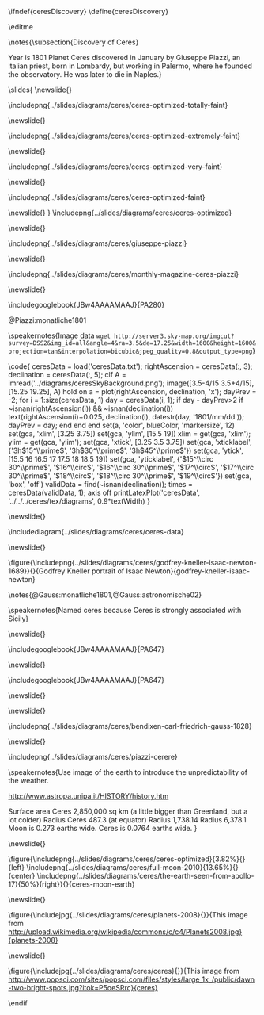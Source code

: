 \ifndef{ceresDiscovery}
\define{ceresDiscovery}

\editme

\notes{\subsection{Discovery of Ceres}

Year is 1801 Planet Ceres discovered in January by Giuseppe Piazzi, an italian priest, born in Lombardy, but working in Palermo, where he founded the observatory. He was later to die in Naples.}


\slides{
\newslide{} 

\includepng{../slides/diagrams/ceres/ceres-optimized-totally-faint}

\newslide{}

\includepng{../slides/diagrams/ceres/ceres-optimized-extremely-faint}

\newslide{}

\includepng{../slides/diagrams/ceres/ceres-optimized-very-faint}

\newslide{}

\includepng{../slides/diagrams/ceres/ceres-optimized-faint}

\newslide{}
}
\includepng{../slides/diagrams/ceres/ceres-optimized}

\newslide{}

\includepng{../slides/diagrams/ceres/giuseppe-piazzi}

\newslide{}

\includepng{../slides/diagrams/ceres/monthly-magazine-ceres-piazzi}

\newslide{}

\includegooglebook{JBw4AAAAMAAJ}{PA280}

@Piazzi:monatliche1801

<!--[\includepng{../slides/diagrams/ceres/ceres-beobachtung-von-piazzi}{100%}](https://play.google.com/books/reader?printsec=frontcover&output=reader&id=JBw4AAAAMAAJ&pg=GBS.PA280)-->

\speakernotes{Image data ```wget http://server3.sky-map.org/imgcut?survey=DSS2&img_id=all&angle=4&ra=3.5&de=17.25&width=1600&height=1600&projection=tan&interpolation=bicubic&jpeg_quality=0.8&output_type=png```}

\code{
    ceresData = load('ceresData.txt');
    rightAscension = ceresData(:, 3);
    declination = ceresData(:, 5);
    clf
    A = imread('../diagrams/ceresSkyBackground.png');
    image([3.5-4/15 3.5+4/15], [15.25 19.25], A)
    hold on
    a = plot(rightAscension, declination, 'x');
    dayPrev = -2;
    for i = 1:size(ceresData, 1)
      day = ceresData(i, 1);
      if day - dayPrev>2
        if ~isnan(rightAscension(i)) && ~isnan(declination(i))
          text(rightAscension(i)+0.025, declination(i), datestr(day, '1801/mm/dd'));
          dayPrev = day;
        end
      end
    end
    set(a, 'color', blueColor, 'markersize', 12)
    set(gca, 'xlim', [3.25 3.75])
    set(gca, 'ylim', [15.5 19])
    xlim = get(gca, 'xlim');
    ylim = get(gca, 'ylim');
    set(gca, 'xtick', [3.25 3.5 3.75])
    set(gca, 'xticklabel', {'$3$h$15^\\prime$', '$3$h$30^\\prime$', '$3$h$45^\\prime$'})
    set(gca, 'ytick', [15.5 16 16.5 17 17.5 18 18.5 19])
    set(gca, 'yticklabel', {'$15^\\circ 30^\\prime$', '$16^\\circ$', '$16^\\circ 30^\\prime$', '$17^\\circ$', '$17^\\circ 30^\\prime$', '$18^\\circ$', '$18^\\circ 30^\\prime$', '$19^\\circ$'})
    set(gca, 'box', 'off')
    validData = find(~isnan(declination));
    times = ceresData(validData, 1);
    axis off
    printLatexPlot('ceresData', '../../../ceres/tex/diagrams', 0.9*textWidth)
}

\newslide{}

\includediagram{../slides/diagrams/ceres/ceres-data}

\newslide{}

\figure{\includepng{../slides/diagrams/ceres/godfrey-kneller-isaac-newton-1689}}{}{Godfrey Kneller portrait of Isaac Newton}{godfrey-kneller-isaac-newton}

\notes{@Gauss:monatliche1801,@Gauss:astronomische02}

\speakernotes{Named ceres because Ceres is strongly associated with Sicily}


\newslide{}

\includegooglebook{JBw4AAAAMAAJ}{PA647}

<!--[\includepng{../slides/diagrams/ceres/gauss-ceres-prediction-monatliche}](https://play.google.com/books/reader?printsec=frontcover&output=reader&id=JBw4AAAAMAAJ&pg=GBS.PA647)-->

\newslide{}
<!--trim=0cm 9cm 0cm 12cm, clip=true-->
\includegooglebook{JBw4AAAAMAAJ}{PA647}

<!--[\includepng{../slides/diagrams/ceres/gauss-ceres-prediction-monatliche}](https://play.google.com/books/reader?printsec=frontcover&output=reader&id=JBw4AAAAMAAJ&pg=GBS.PA647)-->

\newslide{}

<!---

\includepng{../slides/diagrams/ceres/ceres-orbit-gauss}
-->

\newslide{}

\includepng{../slides/diagrams/ceres/bendixen-carl-friedrich-gauss-1828}


<!--

\include{_ml/includes/overdetermined-inaugural.md}

-->

\newslide{}

\includepng{../slides/diagrams/ceres/piazzi-cerere}

\speakernotes{Use image of the earth to introduce the unpredictability of the weather. 

http://www.astropa.unipa.it/HISTORY/history.htm

Surface area Ceres 2,850,000 sq km (a little bigger than Greenland, but a lot colder)
Radius Ceres 487.3 (at equator)
Radius 1,738.14
Radius  6,378.1
Moon is 0.273 earths wide.
Ceres is 0.0764 earths wide.
}

\newslide{}
  
\figure{\includepng{../slides/diagrams/ceres/ceres-optimized}{3.82%}{}{left}
\includepng{../slides/diagrams/ceres/full-moon-2010}{13.65%}{}{center}
\includepng{../slides/diagrams/ceres/the-earth-seen-from-apollo-17}{50%}{right}}{}{ceres-moon-earth}

\newslide{}
  

\figure{\includejpg{../slides/diagrams/ceres/planets-2008}{}}{This image from http://upload.wikimedia.org/wikipedia/commons/c/c4/Planets2008.jpg}{planets-2008}
  
\newslide{}


\figure{\includejpg{../slides/diagrams/ceres/ceres}{}}{This image from http://www.popsci.com/sites/popsci.com/files/styles/large_1x_/public/dawn-two-bright-spots.jpg?itok=P5oeSRrc}{ceres}



\endif
